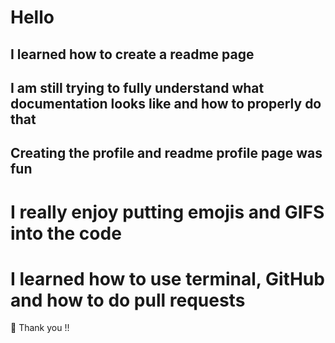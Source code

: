 # Hello 

I learned how to create a readme page
---
## I am still trying to fully understand what documentation looks like and how to properly do that 
## Creating the profile and readme profile page was fun
# I really enjoy putting emojis and GIFS into the code 
# I learned how to use terminal, GitHub and how to do pull requests
🌠 Thank you !!
